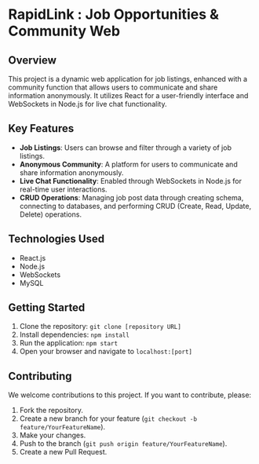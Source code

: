 # RapidLink : Job Opportunities & Community Web

## Overview
This project is a dynamic web application for job listings, enhanced with a community function that allows users to communicate and share information anonymously. It utilizes React for a user-friendly interface and WebSockets in Node.js for live chat functionality.

## Key Features
- **Job Listings**: Users can browse and filter through a variety of job listings.
- **Anonymous Community**: A platform for users to communicate and share information anonymously.
- **Live Chat Functionality**: Enabled through WebSockets in Node.js for real-time user interactions.
- **CRUD Operations**: Managing job post data through creating schema, connecting to databases, and performing CRUD (Create, Read, Update, Delete) operations.

## Technologies Used
- React.js
- Node.js
- WebSockets
- MySQL

## Getting Started
1. Clone the repository: `git clone [repository URL]`
2. Install dependencies: `npm install`
3. Run the application: `npm start`
4. Open your browser and navigate to `localhost:[port]`

## Contributing
We welcome contributions to this project. If you want to contribute, please:
1. Fork the repository.
2. Create a new branch for your feature (`git checkout -b feature/YourFeatureName`).
3. Make your changes.
4. Push to the branch (`git push origin feature/YourFeatureName`).
5. Create a new Pull Request.



